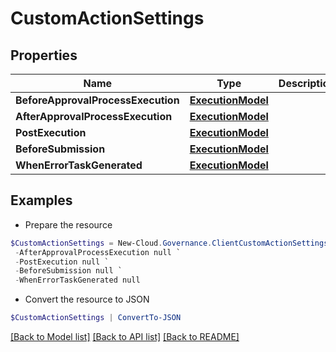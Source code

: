 # CustomActionSettings
## Properties

Name | Type | Description | Notes
------------ | ------------- | ------------- | -------------
**BeforeApprovalProcessExecution** | [**ExecutionModel**](ExecutionModel.md) |  | [optional] 
**AfterApprovalProcessExecution** | [**ExecutionModel**](ExecutionModel.md) |  | [optional] 
**PostExecution** | [**ExecutionModel**](ExecutionModel.md) |  | [optional] 
**BeforeSubmission** | [**ExecutionModel**](ExecutionModel.md) |  | [optional] 
**WhenErrorTaskGenerated** | [**ExecutionModel**](ExecutionModel.md) |  | [optional] 

## Examples

- Prepare the resource
```powershell
$CustomActionSettings = New-Cloud.Governance.ClientCustomActionSettings  -BeforeApprovalProcessExecution null `
 -AfterApprovalProcessExecution null `
 -PostExecution null `
 -BeforeSubmission null `
 -WhenErrorTaskGenerated null
```

- Convert the resource to JSON
```powershell
$CustomActionSettings | ConvertTo-JSON
```

[[Back to Model list]](../README.md#documentation-for-models) [[Back to API list]](../README.md#documentation-for-api-endpoints) [[Back to README]](../README.md)

